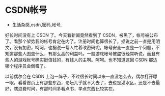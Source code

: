 # CSDN帐号
- 生活杂感,csdn,密码,帐号,

好长时间没有上 CSDN 了。今天看新闻竟然看到了 CSDN，被黑了，帐号被公布了。看那个架势我的帐号肯定在内了。注册时间也算很长了，据说之前一直是用明文，没有加密，呵呵，也据说一帮人忙着改密码呢。帐号安全一直是一个问题，不知道那些人图些什么，有那么高的利益吗。一般游戏帐号被盗很经常听说，而且有些人的游戏帐号确实挺值钱的，有钱人的主啊。呵呵。也不知道这回 CSDN 那边哪个程序员会倒霉了。

以前偶尔会在 CSDN 上泡一阵子，不过很长时间以来一直没怎么去，偶尔打开瞟一眼，看看首页上有那些东西，论坛几乎就不大去了，去也是灌水区，还是不去最好，瞎浪费时间，有那时间多看点书，学点东西比较实在。